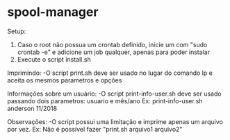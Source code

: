 # spool-manager

Setup:
1. Caso o root não possua um crontab definido, inicie um com "sudo crontab -e"
e adicione um job qualquer, apenas para poder instalar
2. Execute o script install.sh

Imprimindo:
-O script print.sh deve ser usado no lugar do comando lp e aceita os mesmos parametros e opções

Informações sobre um usuário:
-O script print-info-user.sh deve ser usado passando dois parametros:
usuario e mês/ano
Ex: print-info-user.sh anderson 11/2018

Observações:
-O script possui uma limitação e imprime apenas um arquivo por vez.
Ex: Não é possível fazer "print.sh arquivo1 arquivo2"
